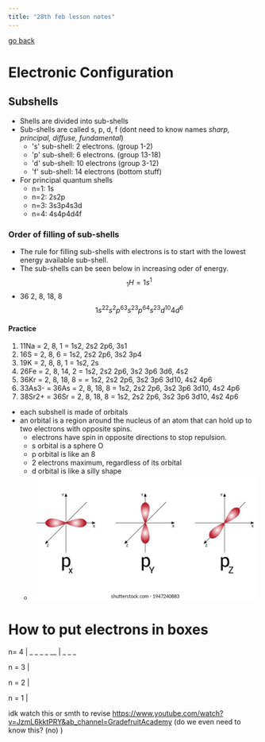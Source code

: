 ```yaml
---
title: "28th feb lesson notes"
---
```

[go back](notes/subsections/chem.md)

# Electronic Configuration
## Subshells
- Shells are divided into sub-shells
- Sub-shells are called s, p, d, f (dont need to know names *sharp, principal, diffuse, fundamental*)
	- 's' sub-shell: 2 electrons. (group 1-2)
	- 'p' sub-shell: 6 electrons. (group 13-18)
	- 'd' sub-shell: 10 electrons (group 3-12)
	- 'f' sub-shell: 14 electrons (bottom stuff)
- For principal quantum shells
	- n=1: 1s
	- n=2: 2s2p
	- n=3: 3s3p4s3d
	- n=4: 4s4p4d4f
### Order of filling of sub-shells
- The rule for filling sub-shells with electrons is to start with the lowest energy available sub-shell.
- The sub-shells can be seen below in increasing oder of energy.$$_1H = 1s^1$$
- 36 2, 8, 18, 8
$$1s^22s^2p^63s^23p^64s^23d^{10}4d^6$$
#### Practice
1. 11Na = 2, 8, 1 = 1s2, 2s2 2p6, 3s1
2. 16S = 2, 8, 6 = 1s2, 2s2 2p6, 3s2 3p4
3. 19K = 2, 8, 8, 1 = 1s2, 2s
4. 26Fe = 2, 8, 14, 2 = 1s2, 2s2 2p6, 3s2 3p6 3d6, 4s2
5. 36Kr = 2, 8, 18, 8 = = 1s2, 2s2 2p6, 3s2 3p6 3d10, 4s2 4p6
6. 33As3- = 36As = 2, 8, 18, 8 = 1s2, 2s2 2p6, 3s2 3p6 3d10, 4s2 4p6
7. 38Sr2+ = 36Sr = 2, 8, 18, 8 = 1s2, 2s2 2p6, 3s2 3p6 3d10, 4s2 4p6

- each subshell is made of orbitals
- an orbital is a region around the nucleus of an atom that can hold up to two electrons with opposite spins.
	- electrons have spin in opposite directions to stop repulsion.
	- s orbital is a sphere O
	- p orbital is like an 8
	- 2 electrons maximum, regardless of its orbital
	- d orbital is like a silly shape
	- ![](notes/images/Pasted%20image%2020230228124915.png)

# How to put electrons in boxes
n= 4 | \_ \_ \_ \_ \__ 
|          \_ \_ \_

n = 3 |

n = 2 |



n = 1 |

idk watch this or smth to revise https://www.youtube.com/watch?v=JzmL6kktPRY&ab_channel=GradefruitAcademy
(do we even need to know this? (no) )